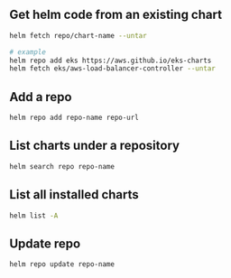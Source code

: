 ## Get helm code from an existing chart
```bash
helm fetch repo/chart-name --untar

# example
helm repo add eks https://aws.github.io/eks-charts
helm fetch eks/aws-load-balancer-controller --untar
```
## Add a repo
```bash
helm repo add repo-name repo-url
```

## List charts under a repository
```bash
helm search repo repo-name
```

## List all installed charts
```bash
helm list -A
```

## Update repo
```bash
helm repo update repo-name
```

